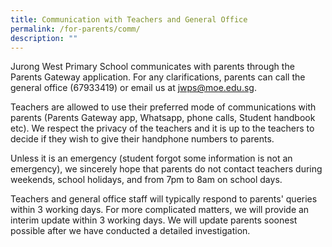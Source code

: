 ```yaml
---
title: Communication with Teachers and General Office
permalink: /for-parents/comm/
description: ""
---
```

Jurong West Primary School communicates with parents through the Parents Gateway application. For any clarifications, parents can call the general office (67933419) or email us at jwps@moe.edu.sg.

Teachers are allowed to use their preferred mode of communications with parents (Parents Gateway app, Whatsapp, phone calls, Student handbook etc). We respect the privacy of the teachers and it is up to the teachers to decide if they wish to give their handphone numbers to parents.

Unless it is an emergency (student forgot some information is not an emergency), we sincerely hope that parents do not contact teachers during weekends, school holidays, and from 7pm to 8am on school days.

Teachers and general office staff will typically respond to parents' queries within 3 working days. For more complicated matters, we will provide an interim update within 3 working days. We will update parents soonest possible after we have conducted a detailed investigation.